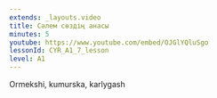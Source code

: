 ```yaml
---
extends: _layouts.video
title: Сәлем сөздің анасы
minutes: 5
youtube: https://www.youtube.com/embed/OJGlYQluSgo
lessonId: CYR_A1_7_lesson
level: A1
---
```

Ormekshi, kumurska, karlygash